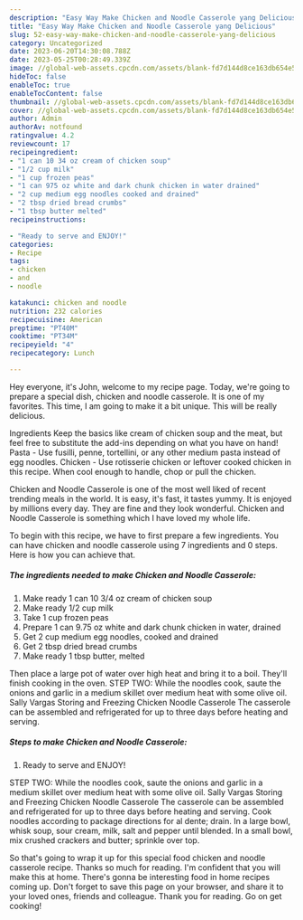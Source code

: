 ```yaml
---
description: "Easy Way Make Chicken and Noodle Casserole yang Delicious"
title: "Easy Way Make Chicken and Noodle Casserole yang Delicious"
slug: 52-easy-way-make-chicken-and-noodle-casserole-yang-delicious
category: Uncategorized
date: 2023-06-20T14:30:08.788Z
date: 2023-05-25T00:28:49.339Z
image: //global-web-assets.cpcdn.com/assets/blank-fd7d144d8ce163db654e5a02c40b08a2775adb7897d16e4062681dc7e1b2800f.png
hideToc: false
enableToc: true
enableTocContent: false
thumbnail: //global-web-assets.cpcdn.com/assets/blank-fd7d144d8ce163db654e5a02c40b08a2775adb7897d16e4062681dc7e1b2800f.png
cover: //global-web-assets.cpcdn.com/assets/blank-fd7d144d8ce163db654e5a02c40b08a2775adb7897d16e4062681dc7e1b2800f.png
author: Admin
authorAv: notfound
ratingvalue: 4.2
reviewcount: 17
recipeingredient:
- "1 can 10 34 oz cream of chicken soup"
- "1/2 cup milk"
- "1 cup frozen peas"
- "1 can 975 oz white and dark chunk chicken in water drained"
- "2 cup medium egg noodles cooked and drained"
- "2 tbsp dried bread crumbs"
- "1 tbsp butter melted"
recipeinstructions:

- "Ready to serve and ENJOY!"
categories:
- Recipe
tags:
- chicken
- and
- noodle

katakunci: chicken and noodle 
nutrition: 232 calories
recipecuisine: American
preptime: "PT40M"
cooktime: "PT34M"
recipeyield: "4"
recipecategory: Lunch

---
```



Hey everyone, it's John, welcome to my recipe page. Today, we're going to prepare a special dish, chicken and noodle casserole. It is one of my favorites. This time, I am going to make it a bit unique. This will be really delicious.

Ingredients Keep the basics like cream of chicken soup and the meat, but feel free to substitute the add-ins depending on what you have on hand! Pasta - Use fusilli, penne, tortellini, or any other medium pasta instead of egg noodles. Chicken - Use rotisserie chicken or leftover cooked chicken in this recipe. When cool enough to handle, chop or pull the chicken.

Chicken and Noodle Casserole is one of the most well liked of recent trending meals in the world. It is easy, it's fast, it tastes yummy. It is enjoyed by millions every day. They are fine and they look wonderful. Chicken and Noodle Casserole is something which I have loved my whole life.


To begin with this recipe, we have to first prepare a few ingredients. You can have chicken and noodle casserole using 7 ingredients and 0 steps. Here is how you can achieve that.

<!--inarticleads1-->

##### The ingredients needed to make Chicken and Noodle Casserole:

1. Make ready 1 can 10 3/4 oz cream of chicken soup
1. Make ready 1/2 cup milk
1. Take 1 cup frozen peas
1. Prepare 1 can 9.75 oz white and dark chunk chicken in water, drained
1. Get 2 cup medium egg noodles, cooked and drained
1. Get 2 tbsp dried bread crumbs
1. Make ready 1 tbsp butter, melted


Then place a large pot of water over high heat and bring it to a boil. They&#39;ll finish cooking in the oven. STEP TWO: While the noodles cook, saute the onions and garlic in a medium skillet over medium heat with some olive oil. Sally Vargas Storing and Freezing Chicken Noodle Casserole The casserole can be assembled and refrigerated for up to three days before heating and serving. 

<!--inarticleads2-->

##### Steps to make Chicken and Noodle Casserole:


1. Ready to serve and ENJOY!

STEP TWO: While the noodles cook, saute the onions and garlic in a medium skillet over medium heat with some olive oil. Sally Vargas Storing and Freezing Chicken Noodle Casserole The casserole can be assembled and refrigerated for up to three days before heating and serving. Cook noodles according to package directions for al dente; drain. In a large bowl, whisk soup, sour cream, milk, salt and pepper until blended. In a small bowl, mix crushed crackers and butter; sprinkle over top. 

So that's going to wrap it up for this special food chicken and noodle casserole recipe. Thanks so much for reading. I'm confident that you will make this at home. There's gonna be interesting food in home recipes coming up. Don't forget to save this page on your browser, and share it to your loved ones, friends and colleague. Thank you for reading. Go on get cooking!
